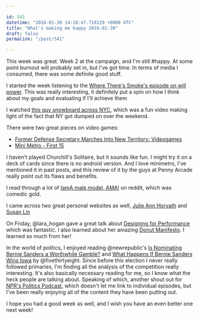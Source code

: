```yaml
---

id: 541
datetime: "2016-01-30 14:18:47.718129 +0000 UTC"
title: "What's making me happy 2016-01-30"
draft: false
permalink: "/post/541"

---
```


This week was great. Week 2 at the campaign, and I'm still #happy. At some point burnout will probably set in, but I've got time. In terms of media I consumed, there was some definite good stuff.

I started the week listening to the [Where There's Smoke's episode on will power](http://wheretheressmoke.libsyn.com/you-say-you-want-a-resolution-willpower). This was really interesting, it definitely put a spin on how I think about my goals and evaluating if I'll achieve them

I watched [this guy snowboard across NYC](https://www.youtube.com/watch?v=qRv7G7WpOoU&feature=youtu.be), which was a fun video making light of the fact that NY got dumped on over the weekend.

There were two great pieces on video games:

 - [Former Defense Secretary Marches Into New Territory: Videogames](http://www.wsj.com/articles/former-defense-secretary-marches-into-new-territory-videogames-1453483137?mod=e2tw)
 - [Mini Metro - First 15](https://www.youtube.com/watch?v=dlX29ynA0Fc&feature=youtu.be)

I haven't played Churchill's Solitaire, but it sounds like fun. I might try it on a deck of cards since there is no android version. And I love minimetro, I've mentioned it in past posts, and this review of it by the guys at Penny Arcade really point out its flaws and benefits.

I read through a lot of [IamA male model, AMA!](https://www.reddit.com/r/IAmA/comments/42ppqu/iama_male_model_ny_paris_from_the_period_of_the/) on reddit, which was comedic gold.

I came across two great personal websites as well, [Julie Ann Horvath](http://julieannhorvath.com/portfolio/) and [Susan Lin](http://bysusanlin.com/)

On Friday, @lara_hogan gave a great talk about [Designing for Performance](http://designingforperformance.com/) which was fantastic. I also learned about her amazing [Donut Manifesto](http://larahogan.me/donuts/). I learned so much from her!

In the world of politics, I enjoyed reading @newrepublic's [Is Nominating Bernie Sanders a Worthwhile Gamble?](https://newrepublic.com/article/128239/nominating-bernie-sanders-worthwhile-gamble) and [What Happens If Bernie Sanders Wins Iowa](https://fivethirtyeight.com/features/what-happens-if-bernie-sanders-wins-iowa/) by @fivethirtyeight. Since before this election I never really followed primaries, I'm finding all the analysis of the competition really interesting. It's also basically necessary reading for me, so I know what the heck people are talking about. Speaking of which, another shout out for [NPR's Politics Podcast](http://www.npr.org/podcasts/510310/npr-politics-podcast), which doesn't let me link to individual episodes, but I've been really enjoying all of the content they have been putting out.

I hope you had a good week as well, and I wish you have an even better one next week!
